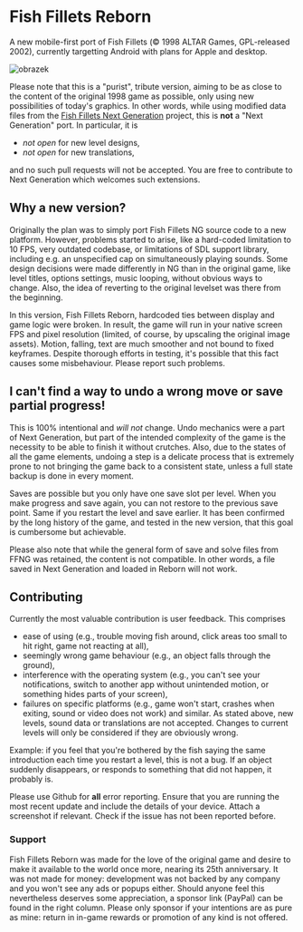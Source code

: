 # Fish Fillets Reborn

A new mobile-first port of Fish Fillets (© 1998 ALTAR Games, GPL-released 2002), currently targetting Android with plans for Apple and desktop.

![obrazek](https://github.com/vasekp/fish-fillets/assets/11852447/f63dd474-17aa-40e7-a4f2-a50599df5b2a)

Please note that this is a "purist", tribute version, aiming to be as close to the content of the original 1998 game as possible, only using new possibilities of today's graphics.
In other words, while using modified data files from the [Fish Fillets Next Generation](https://fillets.sourceforge.net/) project, this is **not** a "Next Generation" port.
In particular, it is

* *not open* for new level designs,
* *not open* for new translations,
 
and no such pull requests will not be accepted. You are free to contribute to Next Generation which welcomes such extensions.

## Why a new version?

Originally the plan was to simply port Fish Fillets NG source code to a new platform. However, problems started to arise, like a hard-coded limitation to 10 FPS, very outdated codebase, or limitations of SDL support library, including e.g. an unspecified cap on simultaneously playing sounds. Some design decisions were made differently in NG than in the original game, like level titles, options settings, music looping, without obvious ways to change. Also, the idea of reverting to the original levelset was there from the beginning.

In this version, Fish Fillets Reborn, hardcoded ties between display and game logic were broken. In result, the game will run in your native screen FPS and pixel resolution (limited, of course, by upscaling the original image assets). Motion, falling, text are much smoother and not bound to fixed keyframes. Despite thorough efforts in testing, it's possible that this fact causes some misbehaviour. Please report such problems.

## I can't find a way to undo a wrong move or save partial progress!

This is 100% intentional and *will not* change. Undo mechanics were a part of Next Generation, but part of the intended complexity of the game is the necessity to be able to finish it without crutches. Also, due to the states of all the game elements, undoing a step is a delicate process that is extremely prone to not bringing the game back to a consistent state, unless a full state backup is done in every moment.

Saves are possible but you only have one save slot per level. When you make progress and save again, you can not restore to the previous save point. Same if you restart the level and save earlier. It has been confirmed by the long history of the game, and tested in the new version, that this goal is cumbersome but achievable.

Please also note that while the general form of save and solve files from FFNG was retained, the content is not compatible. In other words, a file saved in Next Generation and loaded in Reborn will not work.

## Contributing

Currently the most valuable contribution is user feedback. This comprises
* ease of using (e.g., trouble moving fish around, click areas too small to hit right, game not reacting at all),
* seemingly wrong game behaviour (e.g., an object falls through the ground),
* interference with the operating system (e.g., you can't see your notifications, switch to another app without unintended motion, or something hides parts of your screen),
* failures on specific platforms (e.g., game won't start, crashes when exiting, sound or video does not work)
and similar. As stated above, new levels, sound data or translations are not accepted. Changes to current levels will only be considered if they are obviously wrong.

Example: if you feel that you're bothered by the fish saying the same introduction each time you restart a level, this is not a bug. If an object suddenly disappears, or responds to something that did not happen, it probably is.

Please use Github for **all** error reporting. Ensure that you are running the most recent update and include the details of your device. Attach a screenshot if relevant. Check if the issue has not been reported before.

### Support

Fish Fillets Reborn was made for the love of the original game and desire to make it available to the world once more, nearing its 25th anniversary. It was not made for money: development was not backed by any company and you won't see any ads or popups either. Should anyone feel this nevertheless deserves some appreciation, a sponsor link (PayPal) can be found in the right column. Please only sponsor if your intentions are as pure as mine: return in in-game rewards or promotion of any kind is not offered.
